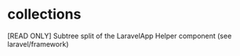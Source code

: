 # collections


[READ ONLY] Subtree split of the LaravelApp Helper component (see laravel/framework)
